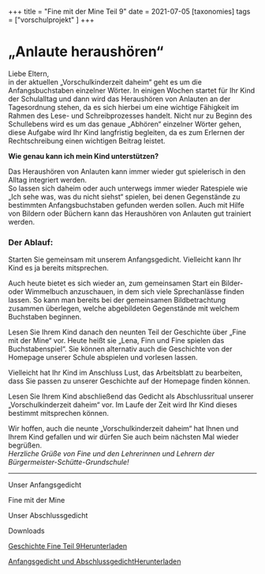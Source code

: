 +++
title = "Fine mit der Mine Teil 9"
date = 2021-07-05
[taxonomies]
tags = ["vorschulprojekt" ]
+++

# „Anlaute heraushören“

Liebe Eltern,  
in der aktuellen „Vorschulkinderzeit daheim“ geht es um die Anfangsbuchstaben einzelner Wörter. In einigen Wochen startet für Ihr Kind der Schulalltag und dann wird das Heraushören von Anlauten an der Tagesordnung stehen, da es sich hierbei um eine wichtige Fähigkeit im Rahmen des Lese- und Schreibprozesses handelt. Nicht nur zu Beginn des Schullebens wird es um das genaue „Abhören“ einzelner Wörter gehen, diese Aufgabe wird Ihr Kind langfristig begleiten, da es zum Erlernen der Rechtschreibung einen wichtigen Beitrag leistet.

**Wie genau kann ich mein Kind unterstützen?**

Das Heraushören von Anlauten kann immer wieder gut spielerisch in den Alltag integriert werden.  
So lassen sich daheim oder auch unterwegs immer wieder Ratespiele wie „Ich sehe was, was du nicht siehst“ spielen, bei denen Gegenstände zu bestimmten Anfangsbuchstaben gefunden werden sollen. Auch mit Hilfe von Bildern oder Büchern kann das Heraushören von Anlauten gut trainiert werden.

### Der Ablauf:

Starten Sie gemeinsam mit unserem Anfangsgedicht. Vielleicht kann Ihr Kind es ja bereits mitsprechen.

Auch heute bietet es sich wieder an, zum gemeinsamen Start ein Bilder- oder Wimmelbuch anzuschauen, in dem sich viele Sprechanlässe finden lassen. So kann man bereits bei der gemeinsamen Bildbetrachtung zusammen überlegen, welche abgebildeten Gegenstände mit welchem Buchstaben beginnen.

Lesen Sie Ihrem Kind danach den neunten Teil der Geschichte über „Fine mit der Mine“ vor. Heute heißt sie „Lena, Finn und Fine spielen das Buchstabenspiel“. Sie können alternativ auch die Geschichte von der Homepage unserer Schule abspielen und vorlesen lassen.

Vielleicht hat Ihr Kind im Anschluss Lust, das Arbeitsblatt zu bearbeiten, dass Sie passen zu unserer Geschichte auf der Homepage finden können.

Lesen Sie Ihrem Kind abschließend das Gedicht als Abschlussritual unserer „Vorschulkinderzeit daheim“ vor. Im Laufe der Zeit wird Ihr Kind dieses bestimmt mitsprechen können.

Wir hoffen, auch die neunte „Vorschulkinderzeit daheim“ hat Ihnen und Ihrem Kind gefallen und wir dürfen Sie auch beim nächsten Mal wieder begrüßen.  
_Herzliche Grüße von Fine und den Lehrerinnen und Lehrern der Bürgermeister-Schütte-Grundschule!_

* * *

Unser Anfangsgedicht

Fine mit der Mine

Unser Abschlussgedicht

Downloads

[Geschichte Fine Teil 9](https://volksschule-partenkirchen.de/wp-content/uploads/Geschichte-Fine-Teil-9.pdf)[Herunterladen](https://volksschule-partenkirchen.de/wp-content/uploads/Geschichte-Fine-Teil-9.pdf)

[Anfangsgedicht und Abschlussgedicht](https://volksschule-partenkirchen.de/wp-content/uploads/Anfangsgedicht-und-Abschlussgedicht.pdf)[Herunterladen](https://volksschule-partenkirchen.de/wp-content/uploads/Anfangsgedicht-und-Abschlussgedicht.pdf)
